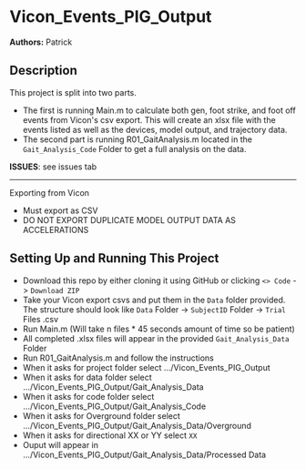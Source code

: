 # Vicon_Events_PIG_Output

**Authors:** Patrick

## Description

This project is split into two parts. 
* The first is running Main.m to calculate both gen, foot strike, and foot off events from Vicon's csv export. This will create an xlsx file with the events listed as well as the devices, model output, and trajectory data.
* The second part is running R01_GaitAnalysis.m located in the `Gait_Analysis_Code` Folder to get a full analysis on the data. 

**ISSUES**: see issues tab

--------------------------------------------------------------------------------------------------

Exporting from Vicon

* Must export as CSV
* DO NOT EXPORT DUPLICATE MODEL OUTPUT DATA AS ACCELERATIONS


## Setting Up and Running This Project

* Download this repo by either cloning it using GitHub or clicking `<> Code` -> `Download ZIP`
* Take your Vicon export csvs and put them in the `Data` folder provided. The structure should look like `Data` Folder -> `SubjectID` Folder -> `Trial` Files .csv
* Run Main.m (Will take n files * 45 seconds amount of time so be patient)
* All completed .xlsx files will appear in the provided `Gait_Analysis_Data` Folder
* Run R01_GaitAnalysis.m and follow the instructions
* When it asks for project folder select .../Vicon_Events_PIG_Output
* When it asks for data folder select .../Vicon_Events_PIG_Output/Gait_Analysis_Data
* When it asks for code folder select .../Vicon_Events_PIG_Output/Gait_Analysis_Code
* When it asks for Overground folder select .../Vicon_Events_PIG_Output/Gait_Analysis_Data/Overground
* When it asks for directional XX or YY select `XX`
* Ouput will appear in .../Vicon_Events_PIG_Output/Gait_Analysis_Data/Processed Data






